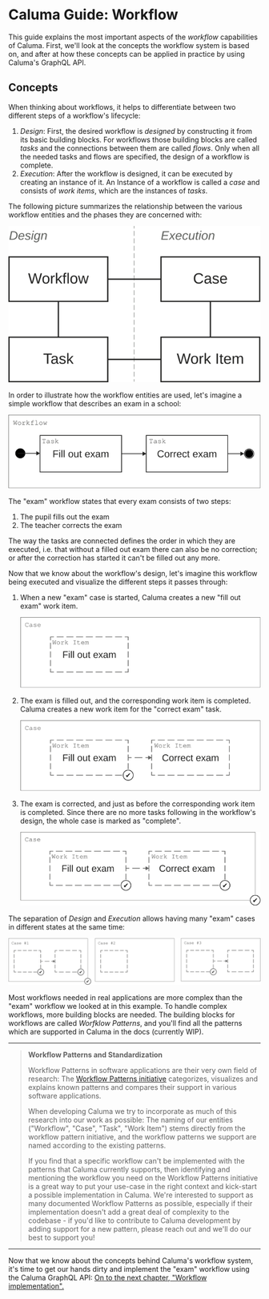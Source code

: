 # Caluma Guide: Workflow

This guide explains the most important aspects of the _workflow_ capabilities of Caluma. First, we'll look at the concepts the workflow system is based on, and after at how these concepts can be applied in practice by using Caluma's GraphQL API.

## Concepts

When thinking about workflows, it helps to differentiate between two different steps of a workflow's lifecycle:

1. _Design_: First, the desired workflow is _designed_ by constructing it from its basic building blocks. For workflows those building blocks are called _tasks_ and the connections between them are called _flows_. Only when all the needed tasks and flows are specified, the design of a workflow is complete.
2. _Execution_: After the workflow is designed, it can be executed by creating an instance of it. An Instance of a workflow is called a _case_ and consists of _work items_, which are the instances of _tasks_.

The following picture summarizes the relationship between the various workflow entities and the phases they are concerned with:

![Workflow entities diagram](../.gitbook/assets/workflow-entities.svg)

In order to illustrate how the workflow entities are used, let's imagine a simple workflow that describes an exam in a school:

![Exam workflow with two tasks](../.gitbook/assets/exam-design.svg)

The "exam" workflow states that every exam consists of two steps:

1. The pupil fills out the exam
2. The teacher corrects the exam

The way the tasks are connected defines the order in which they are executed, i.e. that without a filled out exam there can also be no correction; or after the correction has started it can't be filled out any more.

Now that we know about the workflow's design, let's imagine this workflow being executed and visualize the different steps it passes through:

1.  When a new "exam" case is started, Caluma creates a new "fill out exam" work item.

    ![Exam case with one work item](../.gitbook/assets/exam-execution-1.svg)
2.  The exam is filled out, and the corresponding work item is completed. Caluma creates a new work item for the "correct exam" task.

    ![Exam case with one work item](../.gitbook/assets/exam-execution-2.svg)
3.  The exam is corrected, and just as before the corresponding work item is completed. Since there are no more tasks following in the workflow's design, the whole case is marked as "complete".

    ![Exam case with one work item](../.gitbook/assets/exam-execution-3.svg)

The separation of _Design_ and _Execution_ allows having many "exam" cases in different states at the same time:

![Three exam cases in different states](../.gitbook/assets/exam-execution-4.svg)

Most workflows needed in real applications are more complex than the "exam" workflow we looked at in this example. To handle complex workflows, more building blocks are needed. The building blocks for workflows are called _Worfklow Patterns_, and you'll find all the patterns which are supported in Caluma in the docs (currently WIP).

***

> **Workflow Patterns and Standardization**
>
> Workflow Patterns in software applications are their very own field of research: The [Workflow Patterns initiative](http://www.workflowpatterns.com) categorizes, visualizes and explains known patterns and compares their support in various software applications.
>
> When developing Caluma we try to incorporate as much of this research into our work as possible: The naming of our entities ("Workflow", "Case", "Task", "Work Item") stems directly from the workflow pattern initiative, and the workflow patterns we support are named according to the existing patterns.
>
> If you find that a specific workflow can't be implemented with the patterns that Caluma currently supports, then identifying and mentioning the workflow you need on the Workflow Patterns initiative is a great way to put your use-case in the right context and kick-start a possible implementation in Caluma. We're interested to support as many documented Workflow Patterns as possible, especially if their implementation doesn't add a great deal of complexity to the codebase - if you'd like to contribute to Caluma development by adding support for a new pattern, please reach out and we'll do our best to support you!

***

Now that we know about the concepts behind Caluma's workflow system, it's time to get our hands dirty and implement the "exam" workflow using the Caluma GraphQL API: [On to the next chapter, "Workflow implementation".](workflow-implementation.md)
